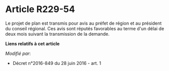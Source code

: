 # Article R229-54

Le projet de plan est transmis pour avis au préfet de région et au président du conseil régional. Ces avis sont réputés
favorables au terme d'un délai de deux mois suivant la transmission de la demande.

**Liens relatifs à cet article**

_Modifié par_:

  - Décret n°2016-849 du 28 juin 2016 - art. 1
